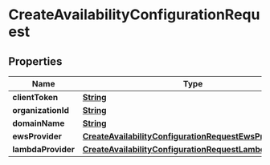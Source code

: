 

# CreateAvailabilityConfigurationRequest


## Properties

| Name | Type | Description | Notes |
|------------ | ------------- | ------------- | -------------|
|**clientToken** | [**String**](String.md) |  |  [optional] |
|**organizationId** | [**String**](String.md) |  |  |
|**domainName** | [**String**](String.md) |  |  |
|**ewsProvider** | [**CreateAvailabilityConfigurationRequestEwsProvider**](CreateAvailabilityConfigurationRequestEwsProvider.md) |  |  [optional] |
|**lambdaProvider** | [**CreateAvailabilityConfigurationRequestLambdaProvider**](CreateAvailabilityConfigurationRequestLambdaProvider.md) |  |  [optional] |



